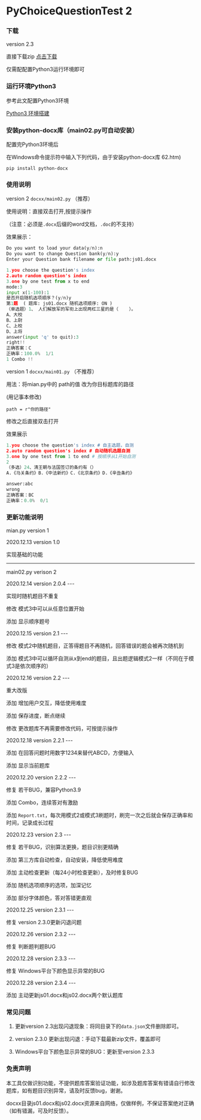 # PyChoiceQuestionTest 2

### 下载

version 2.3

直接下载zip  [点击下载](https://github.com/CsomePro/PyChoiceQuestionTest2/archive/master.zip)

仅需配配置Python3运行环境即可

### 运行环境Python3

参考此文配置Python3环境

[Python3 环境搭建](https://www.runoob.com/python3/python3-install.html)

### 安装python-docx库（main02.py可自动安装）

配置完Python3环境后

在Windows命令提示符中输入下列代码，由于安装python-docx库
62.htm)

`pip install python-docx`

### 使用说明

version 2  `docxx/main02.py` （推荐）

使用说明：直接双击打开,按提示操作

（注意：必须是`.docx`后缀的word文档，`.doc`的不支持）

效果展示：
``` python
Do you want to load your data(y/n):n
Do you want to change Question bank(y/n):y
Enter your Question bank filename or file path:js01.docx

1.you choose the question's index
2.auto random question's index
3.one by one test from x to end
mode:3
input x(1-100):1
是否开启随机选项顺序？(y/n)y
第1题  ( 题库: js01.docx 随机选项顺序: ON )
（单选题）1、 人们解放军的军衔上出现两杠三星的是（    ）。
A、大校
B、上尉 
C、上校 
D、上将 
answer(input 'q' to quit):3
right!!
正确答案：C
正确率：100.0%  1/1 
1 Combo !!
```

version 1  `docxx/main01.py` （不推荐）

用法：将mian.py中的 path的值 改为你目标题库的路径

(用记事本修改)

`path = r"你的路径"`

修改之后直接双击打开

效果展示
``` python
1.you choose the question's index # 自主选题，自测
2.auto random question's index # 自动随机选题自测
3.one by one test from 1 to end # 按顺序从1开始自测
2
（多选）24、清王朝与法国签订的条约有（）
A.《马关条约》B.《中法新约》C.《北京条约》D.《辛丑条约》

answer:abc
wrong
正确答案：BC
正确率：0.0%  0/1
```

### 更新功能说明
mian.py version 1

2020.12.13 version 1.0

实现基础的功能

--------------------------

main02.py verison 2

2020.12.14 version 2.0.4 ---

实现时随机题目不重复

修改 模式3中可以从任意位置开始

添加 显示顺序题号

2020.12.15 version 2.1 ---

修改 模式2中随机题目，正答得题目不再随机，回答错误的题会被再次随机到

添加 模式3中可以循环自测从x到end的题目，且出题逻辑模式2一样（不同在于模式3是依次顺序的）

2020.12.16 version 2.2 ---

重大改版

添加 增加用户交互，降低使用难度

添加 保存进度，断点继续

修改 更改题库不再需要修改代码，可按提示操作

2020.12.18 version 2.2.1 ---

添加 在回答问题时用数字1234来替代ABCD，方便输入

添加 显示当前题库

2020.12.20 version 2.2.2 ---


修复 若干BUG，兼容Python3.9

添加 Combo，连续答对有激励

添加 `Report.txt`，每次用模式2或模式3刷题时，刷完一次之后就会保存正确率和时间，记录成长过程

2020.12.23 version 2.3 ---

修复 若干BUG，识别算法更换，题目识别更精确

添加 第三方库自动检查，自动安装，降低使用难度

添加 主动检查更新（每24小时检查更新），及时修复BUG

添加 随机选项顺序的选项，加深记忆

添加 部分字体颜色，答对答错更直观

2020.12.25 version 2.3.1 ---

修复 version 2.3.0更新闪退问题

2020.12.26 version 2.3.2 ---

修复 判断题判题BUG

2020.12.28 version 2.3.3 ---

修复 Windows平台下颜色显示异常的BUG

2020.12.28 version 2.3.4 ---

添加 主动更新js01.docx和js02.docx两个默认题库

### 常见问题

1. 更新version 2.3出现闪退现象：将同目录下的`data.json`文件删除即可。

2. version 2.3.0 更新出现闪退：手动下载最新zip文件，覆盖即可

3. Windows平台下颜色显示异常的BUG：更新至version 2.3.3

### 免责声明

本工具仅做识别功能，不提供题库答案验证功能，如涉及题库答案有错请自行修改题库，如有题目识别异常，请及时反馈bug，谢谢。

docxx目录js01.docx和js02.docx资源来自网络，仅做样例，不保证答案绝对正确（如有错漏，可及时反馈）。
